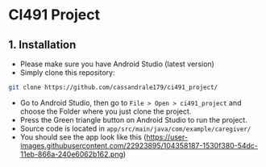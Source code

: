 
# CI491 Project


## 1. Installation
- Please make sure you have Android Studio (latest version) 
- Simply clone this repository: 
```bash
git clone https://github.com/cassandrale179/ci491_project/ 
``` 
- Go to Android Studio, then go to `File > Open > ci491_project` and choose the Folder where you just clone the project. 
- Press the Green triangle button on Android Studio to run the project. 
- Source code is located in `app/src/main/java/com/example/caregiver/` 
- You should see the app look like this (https://user-images.githubusercontent.com/22923895/104358187-1530f380-54dc-11eb-866a-240e6062b162.png) 
